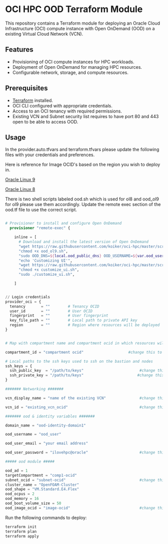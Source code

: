 # OCI HPC OOD Terraform Module

This repository contains a Terraform module for deploying an Oracle Cloud Infrastructure (OCI) compute instance with Open OnDemand (OOD) on a existing Virtual Cloud Network (VCN).

## Features

- Provisioning of OCI compute instances for HPC workloads.
- Deployment of Open OnDemand for managing HPC resources.
- Configurable network, storage, and compute resources.

## Prerequisites

- [Terraform](https://www.terraform.io/downloads.html) installed.
- OCI CLI configured with appropriate credentials.
- Access to an OCI tenancy with required permissions.
- Existing VCN and Subnet security list requires to have port 80 and 443 open to be able to access OOD.

## Usage

In the provider.auto.tfvars and terraform.tfvars please update the following files with your credentials and preferences.

Here is reference for Image OCID's based on the region you wish to deploy in.

[Oracle Linux 9](https://docs.oracle.com/en-us/iaas/images/oracle-linux-9x/oracle-linux-9-5-2025-04-16-0.htm)

[Oracle Linux 8](https://docs.oracle.com/en-us/iaas/images/oracle-linux-8x/oracle-linux-8-10-2025-04-16-0.htm)

There is two shell scripts labeled ood.sh which is used for ol8 and ood_ol9 for ol9 please use them accordingly.
Update the remote exec section of the ood.tf file to use the correct script.

``` terraform

# Provisioner to install and configure Open OnDemand
  provisioner "remote-exec" {

    inline = [
      # Download and install the latest version of Open OnDemand
      "wget https://raw.githubusercontent.com/koiker/oci-hpc/master/scripts/ood_ol9.sh", <---- update here>
      "chmod +x ood_ol9.sh",                                                            <--- update Here>
      "sudo OOD_DNS=${local.ood_public_dns} OOD_USERNAME=${var.ood_username} CLIENT_ID=${var.app_client_id} CLIENT_SECRET=${var.app_client_secret} IDCS_URL=${var.idcs_endpoint} ./ood_ol9.sh", <--- and here>
      "echo 'Customizing UI'",
      "wget https://raw.githubusercontent.com/koiker/oci-hpc/master/scripts/customize_ui.sh",
      "chmod +x customize_ui.sh",
      "sudo ./customize_ui.sh",

    ]

```

``` terraform

// Login credentials
provider_oci = {
  tenancy       = ""        # Tenancy OCID
  user_id       = ""        # User OCID
  fingerprint   = ""        # User fingerprint
  key_file_path = ""        # Local path to private API key
  region        = ""        # Region where resources will be deployed
}

```

``` terraform

# Map with compartment name and compartment ocid in which resources will be deployed

compartment_id = "compartment ocid"                    #change this to the ocid of your compartment

# Local paths to the ssh keys used to ssh on the bastion and nodes
ssh_keys = {
  ssh_public_key  = "/path/to/keys"                         #change this to the path of your public key
  ssh_private_key = "/path/to/keys"                        #change this to the path of your private key
}

####### Networking #######

vcn_display_name = "name of the existing VCN"               #change this to the name of your existing VCN

vcn_id = "existing_vcn_ocid"                                #change this to the ocid of your existing VCN

####### ood & identity variables #######

domain_name = "ood-identity-domain1"

ood_username = "ood_user"

ood_user_email = "your email address"

ood_user_password = "ilovehpc@oracle"                       #change this to the password you want to use for the ood user

##### ood module #####

ood_ad = 1
targetCompartment = "comp1-ocid"
subnet_ocid = "subnet-ocid"                                 #change this to the ocid of your subnet
cluster_name = "OpenFOAM-Cluster"
ood_shape = "VM.Standard.E4.Flex"
ood_ocpus = 2
ood_memory = 16
ood_boot_volume_size = 50
ood_image_ocid = "image-ocid"                               #change this to the ocid of your image based on the region

```

Run the following commands to deploy:

```bash
terraform init
terraform plan
terraform apply
```
